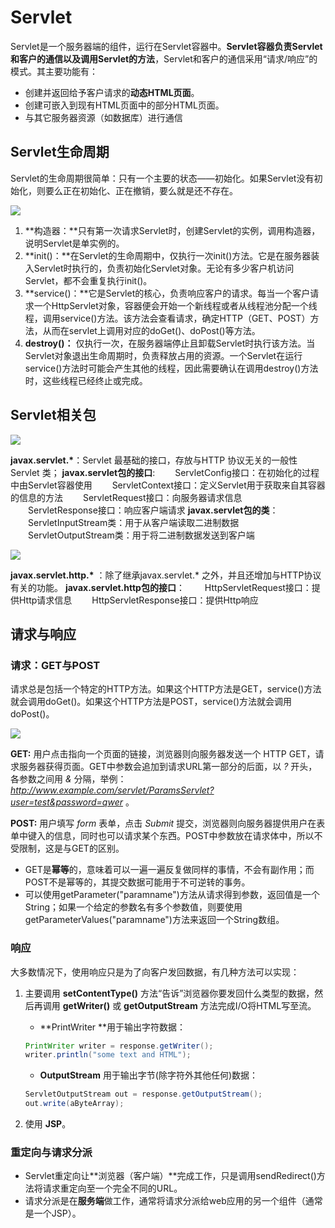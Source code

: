 # Servlet

Servlet是一个服务器端的组件，运行在Servlet容器中。**Servlet容器负责Servlet和客户的通信以及调用Servlet的方法**，Servlet和客户的通信采用“请求/响应”的模式。其主要功能有：

+ 创建并返回给予客户请求的**动态HTML页面**。
+ 创建可嵌入到现有HTML页面中的部分HTML页面。
+ 与其它服务器资源（如数据库）进行通信



## Servlet生命周期

Servlet的生命周期很简单：只有一个主要的状态——初始化。如果Servlet没有初始化，则要么正在初始化、正在撤销，要么就是还不存在。

![](http://ww1.sinaimg.cn/large/82c8e86egy1fdfhu9y4loj20jx0bs3zi)

1. **构造器：**只有第一次请求Servlet时，创建Servlet的实例，调用构造器，说明Servlet是单实例的。
2. **init()：**在Servlet的生命周期中，仅执行一次init()方法。它是在服务器装入Servlet时执行的，负责初始化Servlet对象。无论有多少客户机访问Servlet，都不会重复执行init()。
3. **service()：**它是Servlet的核心，负责响应客户的请求。每当一个客户请求一个HttpServlet对象，容器便会开始一个新线程或者从线程池分配一个线程，调用service()方法。该方法会查看请求，确定HTTP（GET、POST）方法，从而在servlet上调用对应的doGet()、doPost()等方法。
4. **destroy()：** 仅执行一次，在服务器端停止且卸载Servlet时执行该方法。当Servlet对象退出生命周期时，负责释放占用的资源。一个Servlet在运行service()方法时可能会产生其他的线程，因此需要确认在调用destroy()方法时，这些线程已经终止或完成。

## Servlet相关包

![](http://ww1.sinaimg.cn/large/82c8e86egy1fdlnrah12fj20go0830ta)

**javax.servlet.\***：Servlet 最基础的接口，存放与HTTP 协议无关的一般性Servlet 类；
**javax.servlet包的接口**:
　　ServletConfig接口：在初始化的过程中由Servlet容器使用
　　ServletContext接口：定义Servlet用于获取来自其容器的信息的方法
　　ServletRequest接口：向服务器请求信息
　　ServletResponse接口：响应客户端请求
**javax.servlet包的类**：
　　ServletInputStream类：用于从客户端读取二进制数据
　　ServletOutputStream类：用于将二进制数据发送到客户端

![](http://ww1.sinaimg.cn/large/82c8e86egy1fdlnttnqyij20ku0460t1)

**javax.servlet.http.\*** ：除了继承javax.servlet.* 之外，并且还增加与HTTP协议有关的功能。
**javax.servlet.http包的接口**：
　　HttpServletRequest接口：提供Http请求信息
　　HttpServletResponse接口：提供Http响应

## 请求与响应

### 请求：GET与POST

请求总是包括一个特定的HTTP方法。如果这个HTTP方法是GET，service()方法就会调用doGet()。如果这个HTTP方法是POST，service()方法就会调用doPost()。

![](http://ww1.sinaimg.cn/large/82c8e86egy1fdi2aoz3t9j20te0asq4a)

**GET:** 用户点击指向一个页面的链接，浏览器则向服务器发送一个 HTTP GET，请求服务器获得页面。GET中参数会追加到请求URL第一部分的后面，以 _?_ 开头，各参数之间用 _&_ 分隔，举例：*http://www.example.com/servlet/ParamsServlet?user=test&password=qwer* 。

**POST:** 用户填写 *form* 表单，点击 *Submit* 提交，浏览器则向服务器提供用户在表单中键入的信息，同时也可以请求某个东西。POST中参数放在请求体中，所以不受限制，这是与GET的区别。

- GET是**幂等**的，意味着可以一遍一遍反复做同样的事情，不会有副作用；而POST不是幂等的，其提交数据可能用于不可逆转的事务。
- 可以使用getParameter("paramname")方法从请求得到参数，返回值是一个String；如果一个给定的参数名有多个参数值，则要使用getParameterValues("paramname")方法来返回一个String数组。

### 响应

大多数情况下，使用响应只是为了向客户发回数据，有几种方法可以实现：

1. 主要调用 **setContentType()** 方法“告诉”浏览器你要发回什么类型的数据，然后再调用 **getWriter()** 或 **getOutputStream** 方法完成I/O将HTML写至流。 

   + **PrintWriter **用于输出字符数据：

   ```java
   PrintWriter writer = response.getWriter();
   writer.println("some text and HTML");
   ```

   + **OutputStream** 用于输出字节(除字符外其他任何)数据：

   ```java
   ServletOutputStream out = response.getOutputStream();
   out.write(aByteArray);
   ```

2. 使用 **JSP**。


### 重定向与请求分派

+ Servlet重定向让**浏览器（客户端）**完成工作，只是调用sendRedirect()方法将请求重定向至一个完全不同的URL。
+ 请求分派是在**服务端**做工作，通常将请求分派给web应用的另一个组件（通常是一个JSP）。

